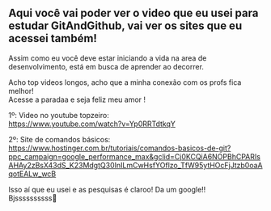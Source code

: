 ## Aqui você vai poder ver o video que eu usei para estudar GitAndGithub, vai ver os sites que eu acessei também!
Assim  como eu você deve estar iniciando a vida na area de desenvolvimento, está em busca de aprender ao decorrer. 

Acho top videos longos, acho que a minha conexão com os profs fica melhor!<br>
Acesse  a paradaa e seja feliz meu amor !

1º: Video no youtube topzeiro:<br>
https://www.youtube.com/watch?v=Yp0RRTdtkqY

2º: Site de comandos básicos:<br>
https://www.hostinger.com.br/tutoriais/comandos-basicos-de-git?ppc_campaign=google_performance_max&gclid=Cj0KCQiA6NOPBhCPARIsAHAy2zBsX43dS_K23MdgtQ30InILmCwHsfYOflzo_TfW95ytHOcFjJtzb0oaAqotEALw_wcB


Isso aí que eu usei e as pesquisas é claroo! Da um google!! <br>
Bjssssssssss💋